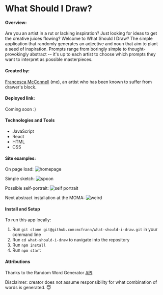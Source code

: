 # What Should I Draw?

#### Overview:

Are you an artist in a rut or lacking inspiration? Just looking for ideas to get the creative juices flowing? Welcome to What Should I Draw? The simple application that randomly generates an adjective and noun that aim to plant a seed of inspiration. Prompts range from boringly simple to thought-provokingly abstract -- it's up to each artist to choose which prompts they want to interpret as possible masterpieces.

#### Created by:

[Francesca McConnell](https://github.com/mcfrann) (me), an artist who has been known to suffer from drawer's block.

#### Deployed link:

Coming soon :)

#### Technologies and Tools

- JavaScript
- React
- HTML
- CSS

#### Site examples:

On page load:
![homepage](https://i.imgur.com/iHNNDB2.png)

Simple sketch:
![spoon](https://i.imgur.com/B7TNDk9.png)

Possible self-portrait:
![self portrait](https://i.imgur.com/7hupiGj.png)

Next abstract installation at the MOMA:
![weird](https://i.imgur.com/XhDu517.png)

#### Install and Setup

To run this app locally:

1. Run `git clone git@github.com:mcfrann/what-should-i-draw.git` in your command line
2. Run `cd what-should-i-draw` to navigate into the repository
3. Run `npm install`
4. Run `npm start`

#### Attributions

Thanks to the Random Word Generator [API](https://random-word-form.herokuapp.com/).

Disclaimer: creator does not assume responsibility for what combination of words is generated. 😇
